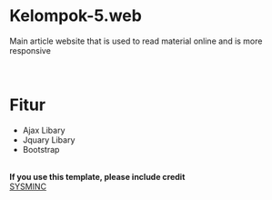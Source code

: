 # Kelompok-5.web
<p>
  Main article website that is used to read material online and is more responsive
</p>
<br>
<h1>Fitur</h1>
<ul>
  <li>Ajax Libary</li>
  <li>Jquary Libary</li>
  <li>Bootstrap</li> 
</ul>
<br>
<b>If you use this template, please include credit</b>
<br>
<a href="https://sysminc.wordpress.com" target="_blank">SYSMINC</a>
